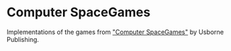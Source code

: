 # Computer SpaceGames

Implementations of the games from ["Computer SpaceGames"](http://www.computinghistory.org.uk/det/9740/Computer-Spacegames/) by Usborne Publishing.
